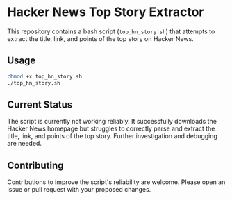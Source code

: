# Hacker News Top Story Extractor

This repository contains a bash script (`top_hn_story.sh`) that attempts to extract the title, link, and points of the top story on Hacker News.

## Usage

```bash
chmod +x top_hn_story.sh
./top_hn_story.sh
```

## Current Status

The script is currently not working reliably.  It successfully downloads the Hacker News homepage but struggles to correctly parse and extract the title, link, and points of the top story.  Further investigation and debugging are needed.

## Contributing

Contributions to improve the script's reliability are welcome. Please open an issue or pull request with your proposed changes.
